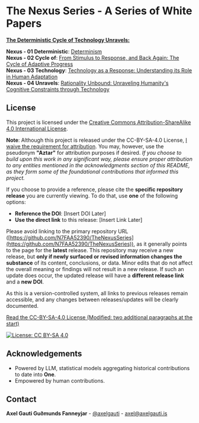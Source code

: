 # The Nexus Series - A Series of White Papers

<u>**The Deterministic Cycle of Technology Unravels:**</u>

**Nexus - 01 Deterministic**: [Determinism](https://github.com/N7FAA52390/Determinism)  
**Nexus - 02 Cycle of**: [From Stimulus to Response, and Back Again: The Cycle of Adaptive Progress](https://github.com/N7FAA52390/TheCycleOfObservation)  
**Nexus - 03 Technology**: [Technology as a Response: Understanding its Role in Human Adaptation](https://github.com/N7FAA52390/TechnologyAsAResponse)  
**Nexus - 04 Unravels**: [Rationality Unbound: Unraveling Humanity's Cognitive Constraints through Technology](https://github.com/N7FAA52390/RationalityUnbound)  


## License

This project is licensed under the [Creative Commons Attribution-ShareAlike 4.0 International License](https://creativecommons.org/licenses/by-sa/4.0/).

**Note**: Although this project is released under the CC-BY-SA-4.0 License, [I waive the requirement for attribution](https://wiki.creativecommons.org/wiki/License_Versions#Attribution_required). You may, however, use the pseudonym **"Aztar"** for attribution purposes if desired. *If you choose to build upon this work in any significant way, please ensure proper attribution to any entities mentioned in the acknowledgments section of this README, as they form some of the foundational contributions that informed this project.*

If you choose to provide a reference, please cite the **specific repository release** you are currently viewing. To do that, use **one** of the following options:

- **Reference the DOI**: [Insert DOI Later]
- **Use the direct link** to this release: [Insert Link Later]

Please avoid linking to the primary repository URL ([https://github.com/N7FAA52390/TheNexusSeries](https://github.com/N7FAA52390/TheNexusSeries)), as it generally points to the page for the **latest** release. This repository may receive a new release, but **only if newly surfaced or revised information changes the substance** of its content, conclusions, or data. Minor edits that do not affect the overall meaning or findings will not result in a new release. If such an update does occur, the updated release will have a **different release link** and a **new DOI**.

As this is a version-controlled system, all links to previous releases remain accessible, and any changes between releases/updates will be clearly documented.

[Read the CC-BY-SA-4.0 License (Modified: two additional paragraphs at the start)](LICENSE-CC-BY-SA-4.0)  

[![License: CC BY-SA 4.0](https://i.creativecommons.org/l/by-sa/4.0/88x31.png)](https://creativecommons.org/licenses/by-sa/4.0/)


## Acknowledgements

- Powered by LLM, statistical models aggregating historical contributions to date into **One**.
- Empowered by human contributions.

## Contact

**Axel Gauti Guðmunds Fanneyjar** - [@axelgauti](https://x.com/axelgauti) - axel@axelgauti.is
